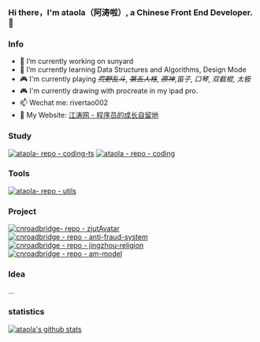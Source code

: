 ### Hi there，I'm ataola（阿涛啦）, a Chinese Front End Developer. 👋

<!--
**ataola/ataola** is a ✨ _special_ ✨ repository because its `README.md` (this file) appears on your GitHub profile.

Here are some ideas to get you started:

- 🔭 I’m currently working on ...
- 🌱 I’m currently learning ...
- 👯 I’m looking to collaborate on ...
- 🤔 I’m looking for help with ...
- 💬 Ask me about ...
- 📫 How to reach me: ...
- 😄 Pronouns: ...
- ⚡ Fun fact: ...
-->

### Info

- 🔭 I’m currently working on sunyard
- 🌱 I’m currently learning Data Structures and Algorithms, Design Mode
- 🎮 I'm currently playing *~~荒野乱斗~~*, *~~第五人格~~*, *~~原神~~*,*笛子*, *口琴*, *双截棍*, *太极*
- 🎮 I'm currently drawing with procreate in my ipad pro.
- 📫 Wechat me: rivertao002
- 💬 My Website: [江涛网 - 程序员的成长自留地](https://zhengjiangtao.cn/) 

### Study

[![ataola- repo - coding-ts](https://github-readme-stats.vercel.app/api/pin/?username=ataola&repo=coding-ts)](https://github.com/ataola/coding-ts)
[![ataola - repo - coding](https://github-readme-stats.vercel.app/api/pin/?username=ataola&repo=coding)](https://github.com/ataola/coding)

### Tools

[![ataola- repo - utils](https://github-readme-stats.vercel.app/api/pin/?username=ataola&repo=utils)](https://github.com/ataola/utils)

### Project

[![cnroadbridge- repo - zjutAvatar](https://github-readme-stats.vercel.app/api/pin/?username=cnroadbridge&repo=zjutAvatar)](https://github.com/cnroadbridge/zjutAvatar)
[![cnroadbridge - repo - anti-fraud-system](https://github-readme-stats.vercel.app/api/pin/?username=cnroadbridge&repo=anti-fraud-system)](https://github.com/cnroadbridge/anti-fraud-system)
[![cnroadbridge - repo - jingzhou-religion](https://github-readme-stats.vercel.app/api/pin/?username=cnroadbridge&repo=jingzhou-religion)](https://github.com/cnroadbridge/jingzhou-religion)
[![cnroadbridge - repo - am-model](https://github-readme-stats.vercel.app/api/pin/?username=cnroadbridge&repo=am-model)](https://github.com/cnroadbridge/am-model)


### Idea

...

### statistics
<a href="https://github.com/anuraghazra/github-readme-stats" target="_blank">
<img src="https://github-readme-stats.vercel.app/api?username=ataola&show_icons=true" title="ataola's github stats" alt="ataola's github stats" />
</a>
